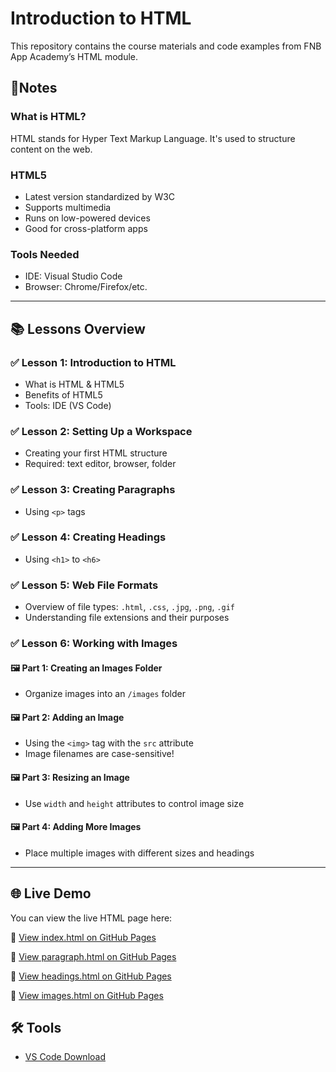 # Introduction to HTML

This repository contains the course materials and code examples from FNB App Academy’s HTML module.

## 📝Notes
### What is HTML?
HTML stands for Hyper Text Markup Language. It's used to structure content on the web.

### HTML5
- Latest version standardized by W3C
- Supports multimedia
- Runs on low-powered devices
- Good for cross-platform apps

### Tools Needed
- IDE: Visual Studio Code
- Browser: Chrome/Firefox/etc.

---

## 📚 Lessons Overview

### ✅ Lesson 1: Introduction to HTML
- What is HTML & HTML5
- Benefits of HTML5
- Tools: IDE (VS Code)

### ✅ Lesson 2: Setting Up a Workspace
- Creating your first HTML structure
- Required: text editor, browser, folder

### ✅ Lesson 3: Creating Paragraphs
- Using `<p>` tags

### ✅ Lesson 4: Creating Headings
- Using `<h1>` to `<h6>`

### ✅ Lesson 5: Web File Formats
- Overview of file types: `.html`, `.css`, `.jpg`, `.png`, `.gif`
- Understanding file extensions and their purposes

### ✅ Lesson 6: Working with Images

#### 🖼️ Part 1: Creating an Images Folder
- Organize images into an `/images` folder

#### 🖼️ Part 2: Adding an Image
- Using the `<img>` tag with the `src` attribute
- Image filenames are case-sensitive!

#### 🖼️ Part 3: Resizing an Image
- Use `width` and `height` attributes to control image size

#### 🖼️ Part 4: Adding More Images
- Place multiple images with different sizes and headings


---

## 🌐 Live Demo

You can view the live HTML page here:

🔗 [View index.html on GitHub Pages](https://keamogetsw3.github.io/fnb_app_academy-HTML/index.html)

🔗 [View paragraph.html on GitHub Pages](https://keamogetsw3.github.io/fnb_app_academy-HTML/paragraph.html)

🔗 [View headings.html on GitHub Pages](https://keamogetsw3.github.io/fnb_app_academy-HTML/headings.html)

🔗 [View images.html on GitHub Pages](https://keamogetsw3.github.io/fnb_app_academy-HTML/images.html)

## 🛠 Tools
- [VS Code Download](https://code.visualstudio.com/)


